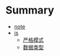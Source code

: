 # Summary

* [note](README.md)
* [js](js.md)
  * [严格模式](js/yan-ge-mo-shi.md)
  * [数据类型](js/shu-ju-lei-xing.md)

